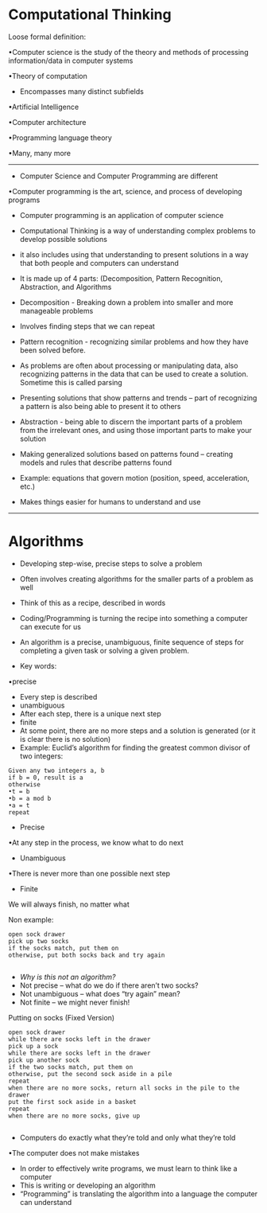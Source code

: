 # Computational Thinking

Loose formal definition:

•Computer science is the study of the theory and methods of processing information/data in computer systems

•Theory of computation

*   Encompasses many distinct subfields

•Artificial Intelligence

•Computer architecture

•Programming language theory

•Many, many more

  

* * *

  

  

  

*   Computer Science and Computer Programming are different

•Computer programming is the art, science, and process of developing programs

*   Computer programming is an application of computer science

  

*   Computational Thinking is a way of understanding complex problems to develop possible solutions

  

*   it also includes using that understanding to present solutions in a way that both people and computers can understand

  

*   It is made up of 4 parts: (Decomposition, Pattern Recognition, Abstraction, and Algorithms

  

*   Decomposition - Breaking down a problem into smaller and more manageable problems

  

*   Involves finding steps that we can repeat

  

*   Pattern recognition - recognizing similar problems and how they have been solved before.

  

*   As problems are often about processing or manipulating data, also recognizing patterns in the data that can be used to create a solution. Sometime this is called parsing

  

*   Presenting solutions that show patterns and trends – part of recognizing a pattern is also being able to present it to others

  

*   Abstraction - being able to discern the important parts of a problem from the irrelevant ones, and using those important parts to make your solution

  

*   Making generalized solutions based on patterns found – creating models and rules that describe patterns found

  

*   Example: equations that govern motion (position, speed, acceleration, etc.)

  

*   Makes things easier for humans to understand and use

* * *

Algorithms
==========

  

*   Developing step-wise, precise steps to solve a problem
*   Often involves creating algorithms for the smaller parts of a problem as well
*   Think of this as a recipe, described in words
*   Coding/Programming is turning the recipe into something a computer can execute for us

  

*   An algorithm is a precise, unambiguous, finite sequence of steps for completing a given task or solving a given problem.
*   Key words:

•precise

*   Every step is described
*   unambiguous
*   After each step, there is a unique next step
*   finite
*   At some point, there are no more steps and a solution is generated (or it is clear there is no solution)
*   Example: Euclid’s algorithm for finding the greatest common divisor of two integers:

```
Given any two integers a, b
if b = 0, result is a
otherwise
•t = b
•b = a mod b
•a = t
repeat
```

*   Precise

•At any step in the process, we know what to do next

*   Unambiguous

•There is never more than one possible next step

*   Finite

We will always finish, no matter what

Non example:

```
open sock drawer
pick up two socks
if the socks match, put them on
otherwise, put both socks back and try again


```

*   _Why is this not an algorithm?_
*   Not precise – what do we do if there aren’t two socks?
*   Not unambiguous – what does “try again” mean?
*   Not finite – we might never finish!

Putting on socks (Fixed Version)

```
open sock drawer
while there are socks left in the drawer
pick up a sock
while there are socks left in the drawer
pick up another sock
if the two socks match, put them on
otherwise, put the second sock aside in a pile
repeat
when there are no more socks, return all socks in the pile to the drawer
put the first sock aside in a basket
repeat
when there are no more socks, give up


```

*   Computers do exactly what they’re told and only what they’re told

•The computer does not make mistakes

*   In order to effectively write programs, we must learn to think like a computer
*   This is writing or developing an algorithm
*   “Programming” is translating the algorithm into a language the computer can understand
